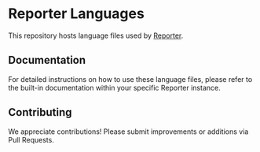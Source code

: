 # Reporter Languages

This repository hosts language files used by [Reporter](https://securityreporter.app).

## Documentation

For detailed instructions on how to use these language files, please refer to the built-in documentation within your specific Reporter instance.

## Contributing

We appreciate contributions! Please submit improvements or additions via Pull Requests.